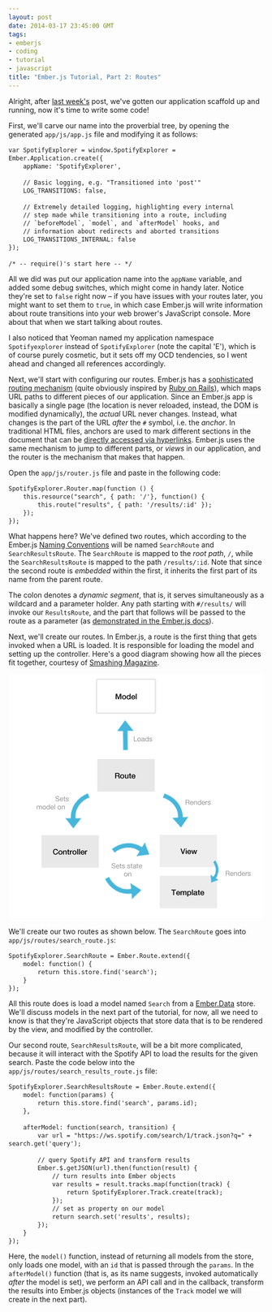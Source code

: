 ```yaml
---
layout: post
date: 2014-03-17 23:45:00 GMT
tags:
- emberjs
- coding
- tutorial
- javascript
title: "Ember.js Tutorial, Part 2: Routes"
---
```

Alright, after [last week's][part1] post, we've gotten our application scaffold up and running, now it's time to write some code! 

First, we'll carve our name into the proverbial tree, by opening the generated `app/js/app.js` file and modifying it as follows: 

<!-- more -->

    var SpotifyExplorer = window.SpotifyExplorer = Ember.Application.create({
        appName: 'SpotifyExplorer',
    
        // Basic logging, e.g. "Transitioned into 'post'"
        LOG_TRANSITIONS: false, 
    
        // Extremely detailed logging, highlighting every internal
        // step made while transitioning into a route, including
        // `beforeModel`, `model`, and `afterModel` hooks, and
        // information about redirects and aborted transitions
        LOG_TRANSITIONS_INTERNAL: false
    });

    /* -- require()'s start here -- */

All we did was put our application name into the `appName` variable, and added some debug switches, which might come in handy later. Notice they're set to `false` right now – if you have issues with your routes later, you might want to set them to `true`, in which case Ember.js will write information about route transitions into your web brower's JavaScript console. More about that when we start talking about routes. 

I also noticed that Yeoman named my application namespace `Spotifyexplorer` instead of `SpotifyExplorer` (note the capital 'E'), which is of course purely cosmetic, but it sets off my OCD tendencies, so I went ahead and changed all references accordingly. 

Next, we'll start with configuring our routes. Ember.js has a [sophisticated routing mechanism](http://emberjs.com/guides/routing/) (quite obviously inspired by [Ruby on Rails](http://www.rubyonrails.org)), which maps URL paths to different pieces of our application. Since an Ember.js app is basically a single page (the location is never reloaded, instead, the DOM is modified dynamically), the *actual* URL never changes. Instead, what changes is the part of the URL *after* the `#` symbol, i.e. the *anchor*. In traditional HTML files, anchors are used to mark different sections in the document that can be [directly accessed via hyperlinks](http://htmldog.com/reference/htmltags/a/). Ember.js uses the same mechanism to jump to different parts, or *views* in our application, and the router is the mechanism that makes that happen.

Open the `app/js/router.js` file and paste in the following code:

    SpotifyExplorer.Router.map(function () {
        this.resource("search", { path: '/'}, function() {
            this.route("results", { path: '/results/:id' });
        });
    });

What happens here? We've defined two routes, which according to the Ember.js [Naming Conventions](http://emberjs.com/guides/concepts/naming-conventions/) will be named `SearchRoute` and `SearchResultsRoute`. The `SearchRoute` is mapped to the *root path*, `/`, while the `SearchResultsRoute` is mapped to the path `/results/:id`. Note that since the second route is *embedded* within the first, it inherits the first part of its name from the parent route.

The colon denotes a *dynamic segment*, that is, it serves simultaneously as a wildcard and a parameter holder. Any path starting with `#/results/` will invoke our `ResultsRoute`, and the part that follows will be passed to the route as a parameter (as [demonstrated in the Ember.js docs](http://emberjs.com/guides/concepts/naming-conventions/#toc_dynamic-segments)). 

Next, we'll create our routes. In Ember.js, a route is the first thing that gets invoked when a URL is loaded. It is responsible for loading the model and setting up the controller. Here's a good diagram showing how all the pieces fit together, courtesy of [Smashing Magazine](http://coding.smashingmagazine.com/2013/11/07/an-in-depth-introduction-to-ember-js/).

![Ember.js MVC Diagram](images/posts/b416fae524cf2df796d519530a42bbb81641ff189d07f5daf0aa6e85663af56b.png)

We'll create our two routes as shown below. The `SearchRoute` goes into `app/js/routes/search_route.js`:

    SpotifyExplorer.SearchRoute = Ember.Route.extend({
        model: function() {
            return this.store.find('search');
        }
    });

All this route does is load a model named `Search` from a [Ember.Data](http://emberjs.com/api/data/) store. We'll discuss models in the next part of the tutorial, for now, all we need to know is that they're JavaScript objects that store data that is to be rendered by the view, and modified by the controller. 

Our second route, `SearchResultsRoute`, will be a bit more complicated, because it will interact with the Spotify API to load the results for the given search. Paste the code below into the `app/js/routes/search_results_route.js` file:

    SpotifyExplorer.SearchResultsRoute = Ember.Route.extend({
        model: function(params) {
            return this.store.find('search', params.id);
        },

        afterModel: function(search, transition) {
            var url = "https://ws.spotify.com/search/1/track.json?q=" + search.get('query');

            // query Spotify API and transform results
            Ember.$.getJSON(url).then(function(result) {
                // turn results into Ember objects
                var results = result.tracks.map(function(track) {
                    return SpotifyExplorer.Track.create(track);
                });
                // set as property on our model
                return search.set('results', results);
            });
        }
    });

Here, the `model()` function, instead of returning all models from the store, only loads one model, with an `id` that is passed through the `params`. In the `afterModel()` function (that is, as its name suggests, invoked automatically *after* the model is set), we perform an API call and in the callback, transform the results into Ember.js objects (instances of the `Track` model we will create in the next part). 

[part1]: http://www.pandawhisperer.net/post/112532248390/ember-js-tutorial-part-1